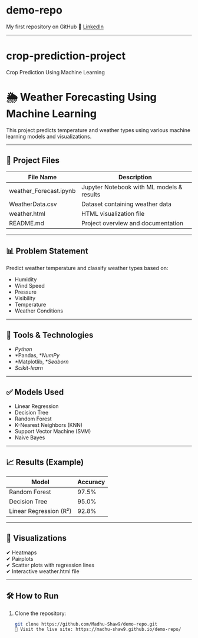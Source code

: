 # demo-repo
My first repository on GitHub
🔗 [LinkedIn](https://www.linkedin.com/in/madhushaw)

---

# crop-prediction-project
Crop Prediction Using Machine Learning

# 🌦 Weather Forecasting Using Machine Learning

This project predicts temperature and weather types using various machine learning models and visualizations.

---

## 📂 Project Files

| File Name                     | Description                                 |
|-------------------------------|---------------------------------------------|
| weather_Forecast.ipynb       | Jupyter Notebook with ML models & results    |
| WeatherData.csv              | Dataset containing weather data              |
| weather.html                 | HTML visualization file                      |
| README.md                    | Project overview and documentation           |

---

## 📊 Problem Statement
Predict weather temperature and classify weather types based on:
- Humidity
- Wind Speed
- Pressure
- Visibility
- Temperature
- Weather Conditions

---

## 🚀 Tools & Technologies
- *Python*
- *Pandas, **NumPy*
- *Matplotlib, **Seaborn*
- *Scikit-learn*

---

## ✅ Models Used
- Linear Regression
- Decision Tree
- Random Forest
- K-Nearest Neighbors (KNN)
- Support Vector Machine (SVM)
- Naive Bayes

---

## 📈 Results (Example)
| Model                    | Accuracy |
|--------------------------|----------|
| Random Forest             | 97.5%   |
| Decision Tree             | 95.0%   |
| Linear Regression (R²)    | 92.8%   |

---

## 🌟 Visualizations
✔ Heatmaps  
✔ Pairplots  
✔ Scatter plots with regression lines  
✔ Interactive weather.html file

---

## 🛠 How to Run
1. Clone the repository:
   ```bash
   git clone https://github.com/Madhu-Shaw9/demo-repo.git
   🔗 Visit the live site: https://madhu-shaw9.github.io/demo-repo/

